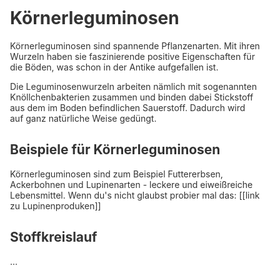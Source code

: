 # Körnerleguminosen

Körnerleguminosen sind spannende Pflanzenarten. Mit ihren Wurzeln haben sie faszinierende positive Eigenschaften für die Böden, was schon in der Antike aufgefallen ist.

Die Leguminosenwurzeln arbeiten nämlich mit sogenannten Knöllchenbakterien zusammen und binden dabei Stickstoff aus dem im Boden befindlichen Sauerstoff. Dadurch wird auf ganz natürliche Weise gedüngt.

## Beispiele für Körnerleguminosen

Körnerleguminosen sind zum Beispiel Futtererbsen, Ackerbohnen und Lupinenarten - leckere und eiweißreiche Lebensmittel. Wenn du's nicht glaubst probier mal das: [[link zu Lupinenproduken]]

## Stoffkreislauf

...

<style global>
html {
  font-family: 'Open Sans', sans-serif;
  font-size: 16px;
  line-height: 1.5;
  color: #333;
    
  
  background: url('/koernerleguminosen.jpg') no-repeat center center fixed; 
  -webkit-background-size: cover;
  -moz-background-size: cover;
  -o-background-size: cover;
  background-size: cover;
}

body {
  padding: 5vh 5vw;
  margin: 5vh auto;
  max-width: 400px;
  background: rgba(255, 255, 255, 0.8);
  border-radius: 25px;
  backdrop-filter: blur(10px);
}
</style>
